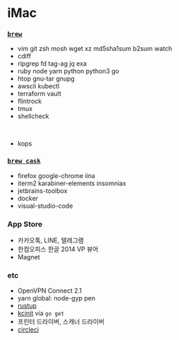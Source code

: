 iMac
========

### [`brew`]
- vim git zsh mosh wget xz md5sha1sum b2sum watch
- cdiff
- ripgrep fd tag-ag jq exa
- ruby node yarn python python3 go
- htop gnu-tar gnupg
- awscli kubectl
- terraform vault
- flintrock
- tmux
- shellcheck

&nbsp;

- kops

### [`brew cask`]
- firefox google-chrome iina
- iterm2 karabiner-elements insomniax
- jetbrains-toolbox
- docker
- visual-studio-code

### App Store
- 카카오톡, LINE, 텔레그램
- 한컴오피스 한글 2014 VP 뷰어
- Magnet

### etc
- OpenVPN Connect 2.1
- yarn global: node-gyp pen
- [rustup]
- [kcinit] via `go get`
- 프린터 드라이버, 스캐너 드라이버
- [circleci](https://circleci.com/docs/2.0/local-jobs/#installing-the-cli-locally)

[`brew`]: http://brew.sh
[`brew cask`]: https://caskroom.github.io/
[rustup]: https://www.rust-lang.org/ko-KR/install.html
[kcinit]: https://github.com/keycloak/kcinit
